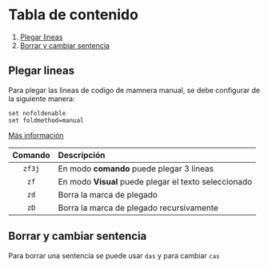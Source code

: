 # Tabla de contenido

1. [Plegar lineas](#plegar-lineas)
2. [Borrar y cambiar sentencia](#borrar-y-cambiar-sentencia)

## Plegar lineas
Para plegar las lineas de codigo de mamnera manual, se debe configurar de la siguiente manera:

```
set nofoldenable
set foldmethod=manual
```

[Más información](https://vim.fandom.com/wiki/Folding)

| Comando | Descripción |
| :---: | :--- |
| `zf3j`| En modo **comando** puede plegar 3 lineas |
| `zf`| En modo **Visual** puede plegar el texto seleccionado |
| `zd`| Borra la marca de plegado |
| `zD`| Borra la marca de plegado recursivamente |

## Borrar y cambiar sentencia
Para borrar una sentencia se puede usar `das` y para cambiar `cas`
